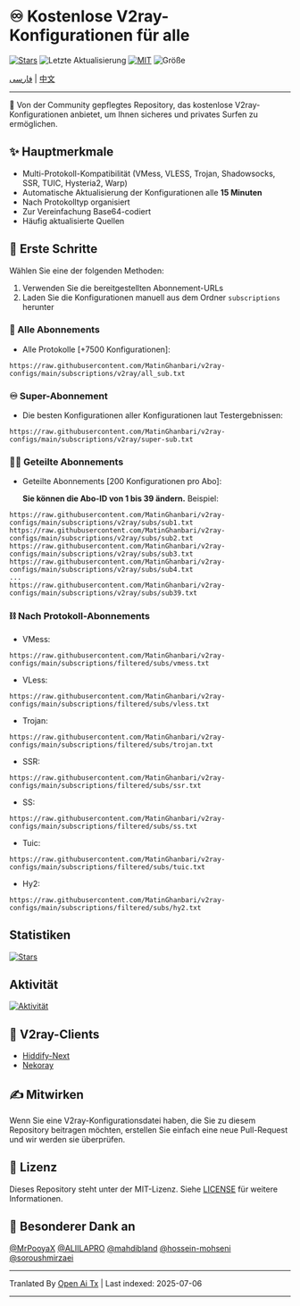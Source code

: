 # ♾️ Kostenlose V2ray-Konfigurationen für alle
[![Stars](https://img.shields.io/github/stars/MatinGhanbari/v2ray-configs?style=flat-square)](https://github.com/MatinGhanbari/v2ray-configs/stargazers)
![Letzte Aktualisierung](https://img.shields.io/github/last-commit/MatinGhanbari/v2ray-configs?style=flat-square) [![MIT](https://img.shields.io/badge/license-MIT-green?style=flat-square)](https://lbesson.mit-license.org/) ![Größe](https://img.shields.io/github/repo-size/MatinGhanbari/v2ray-configs?style=flat-square)

[فارسی](https://github.com/MatinGhanbari/v2ray-configs/blob/main/docs/README/README.fa.md) | [中文](https://github.com/MatinGhanbari/v2ray-configs/blob/main/docs/README/README.zh.md)

---------

🧩 Von der Community gepflegtes Repository, das kostenlose V2ray-Konfigurationen anbietet, um Ihnen sicheres und privates Surfen zu ermöglichen.

## ✨ Hauptmerkmale
- Multi-Protokoll-Kompatibilität (VMess, VLESS, Trojan, Shadowsocks, SSR, TUIC, Hysteria2, Warp)
- Automatische Aktualisierung der Konfigurationen alle **15 Minuten**
- Nach Protokolltyp organisiert
- Zur Vereinfachung Base64-codiert
- Häufig aktualisierte Quellen

## 🚀 Erste Schritte
Wählen Sie eine der folgenden Methoden:
1. Verwenden Sie die bereitgestellten Abonnement-URLs
2. Laden Sie die Konfigurationen manuell aus dem Ordner `subscriptions` herunter

### 🔗 Alle Abonnements
- Alle Protokolle [+7500 Konfigurationen]:
```
https://raw.githubusercontent.com/MatinGhanbari/v2ray-configs/main/subscriptions/v2ray/all_sub.txt
```

### ♾️ Super-Abonnement
- Die besten Konfigurationen aller Konfigurationen laut Testergebnissen:
```
https://raw.githubusercontent.com/MatinGhanbari/v2ray-configs/main/subscriptions/v2ray/super-sub.txt
```

### 👨‍🚀 Geteilte Abonnements

- Geteilte Abonnements [200 Konfigurationen pro Abo]:

    **Sie können die Abo-ID von 1 bis 39 ändern.** Beispiel:
```
https://raw.githubusercontent.com/MatinGhanbari/v2ray-configs/main/subscriptions/v2ray/subs/sub1.txt
https://raw.githubusercontent.com/MatinGhanbari/v2ray-configs/main/subscriptions/v2ray/subs/sub2.txt
https://raw.githubusercontent.com/MatinGhanbari/v2ray-configs/main/subscriptions/v2ray/subs/sub3.txt
https://raw.githubusercontent.com/MatinGhanbari/v2ray-configs/main/subscriptions/v2ray/subs/sub4.txt
...
https://raw.githubusercontent.com/MatinGhanbari/v2ray-configs/main/subscriptions/v2ray/subs/sub39.txt
```

### ⛓️ Nach Protokoll-Abonnements
- VMess: 
```
https://raw.githubusercontent.com/MatinGhanbari/v2ray-configs/main/subscriptions/filtered/subs/vmess.txt
```
- VLess: 
```
https://raw.githubusercontent.com/MatinGhanbari/v2ray-configs/main/subscriptions/filtered/subs/vless.txt
```
- Trojan: 
```
https://raw.githubusercontent.com/MatinGhanbari/v2ray-configs/main/subscriptions/filtered/subs/trojan.txt
```
- SSR: 
```
https://raw.githubusercontent.com/MatinGhanbari/v2ray-configs/main/subscriptions/filtered/subs/ssr.txt
```
- SS: 
```
https://raw.githubusercontent.com/MatinGhanbari/v2ray-configs/main/subscriptions/filtered/subs/ss.txt
```
- Tuic: 
```
https://raw.githubusercontent.com/MatinGhanbari/v2ray-configs/main/subscriptions/filtered/subs/tuic.txt
```
- Hy2: 
```
https://raw.githubusercontent.com/MatinGhanbari/v2ray-configs/main/subscriptions/filtered/subs/hy2.txt
```

## Statistiken
[![Stars](https://starchart.cc/MatinGhanbari/v2ray-configs.svg?variant=adaptive)](https://github.com/MatinGhanbari/v2ray-configs/stargazers)

## Aktivität
[![Aktivität](https://repobeats.axiom.co/api/embed/381408388d06985f0df2e3a83b1afcd9b3d0a696.svg "Repobeats analytics image")](#)


## 📱 V2ray-Clients
- [Hiddify-Next](https://github.com/hiddify/hiddify-next)
- [Nekoray](https://github.com/MatsuriDayo/nekoray)

## ✍️ Mitwirken
Wenn Sie eine V2ray-Konfigurationsdatei haben, die Sie zu diesem Repository beitragen möchten, erstellen Sie einfach eine neue Pull-Request und wir werden sie überprüfen.

## 📝 Lizenz
Dieses Repository steht unter der MIT-Lizenz. Siehe [LICENSE](https://raw.githubusercontent.com/MatinGhanbari/v2ray-configs/main/LICENSE) für weitere Informationen.

## 🤍 Besonderer Dank an
[@MrPooyaX](https://github.com/MrPooyaX)
[@ALIILAPRO](https://github.com/ALIILAPRO)
[@mahdibland](https://github.com/mahdibland)
[@hossein-mohseni](https://github.com/hossein-mohseni)
[@soroushmirzaei](https://github.com/soroushmirzaei)


---

Tranlated By [Open Ai Tx](https://github.com/OpenAiTx/OpenAiTx) | Last indexed: 2025-07-06

---